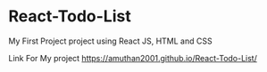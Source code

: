 # React-Todo-List
My First Project project using React JS, HTML and CSS

Link For My project
    https://amuthan2001.github.io/React-Todo-List/
